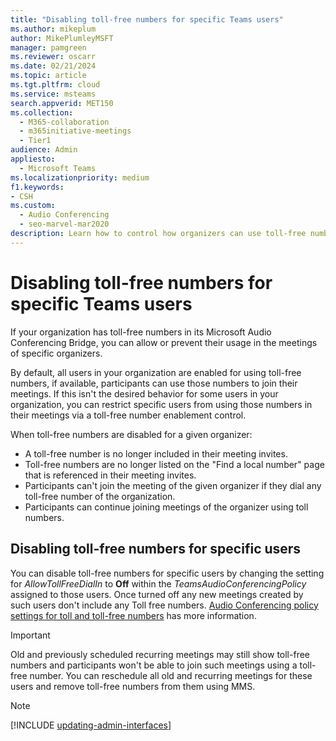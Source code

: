 ```yaml
---
title: "Disabling toll-free numbers for specific Teams users"
ms.author: mikeplum
author: MikePlumleyMSFT
manager: pamgreen
ms.reviewer: oscarr
ms.date: 02/21/2024
ms.topic: article
ms.tgt.pltfrm: cloud
ms.service: msteams
search.appverid: MET150
ms.collection: 
  - M365-collaboration
  - m365initiative-meetings
  - Tier1
audience: Admin
appliesto: 
  - Microsoft Teams
ms.localizationpriority: medium
f1.keywords:
- CSH
ms.custom: 
  - Audio Conferencing
  - seo-marvel-mar2020
description: Learn how to control how organizers can use toll-free numbers for their Audio Conferencing Bridge meetings.
---
```


# Disabling toll-free numbers for specific Teams users

If your organization has toll-free numbers in its Microsoft Audio Conferencing Bridge, you can allow or prevent their usage in the meetings of specific organizers.  

By default, all users in your organization are enabled for using toll-free numbers, if available, participants can use those numbers to join their meetings. If this isn't the desired behavior for some users in your organization, you can restrict specific users from using those numbers in their meetings via a toll-free number enablement control.

When toll-free numbers are disabled for a given organizer:

- A toll-free number is no longer included in their meeting invites.
- Toll-free numbers are no longer listed on the "Find a local number" page that is referenced in their meeting invites.
- Participants can't join the meeting of the given organizer if they dial any toll-free number of the organization.
- Participants can continue joining meetings of the organizer using toll numbers.

## Disabling toll-free numbers for specific users

You can disable toll-free numbers for specific users by changing the setting for *AllowTollFreeDialIn* to **Off** within the *TeamsAudioConferencingPolicy* assigned to those users. Once turned off any new meetings created by such users don't include any Toll free numbers. [Audio Conferencing policy settings for toll and toll-free numbers](audio-conferencing-toll-free-numbers-policy.md) has more information.

> [!IMPORTANT]
> Old and previously scheduled recurring meetings may still show toll-free numbers and participants won't be able to join such meetings using a toll-free number. You can reschedule all old and recurring meetings for these users and remove toll-free numbers from them using MMS.

> [!Note]
> [!INCLUDE [updating-admin-interfaces](includes/updating-admin-interfaces.md)]
